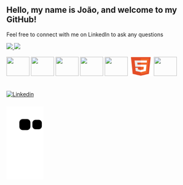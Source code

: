## Hello, my name is João, and welcome to my GitHub! 
Feel free to connect with me on LinkedIn to ask any questions





<div align="">
  <a href="https://github.com/joaovfsimao">
    <img height="145em" src="https://github-readme-stats.vercel.app/api?username=joaovfsimao&count_private=true&include_all_commits=true&show_icons=true&theme=dracula&hide_border=false&show_owner=true"/>
    <img height="145em" src="https://github-readme-stats.vercel.app/api/top-langs/?username=joaovfsimao&theme=dracula&hide_border=false&&layout=compact"/>
  </a>
</div>

<div style="display: inline_block"><br>
  
  <img align="center" height="50" width="60" src="https://cdn.jsdelivr.net/gh/devicons/devicon/icons/python/python-original.svg" />
          
  <img align="center" height="50" width="60" src="https://cdn.jsdelivr.net/gh/devicons/devicon/icons/mysql/mysql-original-wordmark.svg" />
 
  <img align="center" height="50" width="60" src="https://cdn.jsdelivr.net/gh/devicons/devicon/icons/amazonwebservices/amazonwebservices-original.svg" />
  
  <img align="center" height="50" width="60" src="https://cdn.jsdelivr.net/gh/devicons/devicon/icons/git/git-original.svg" />
  
  <img align="center" height="50" width="60" src="https://cdn.jsdelivr.net/gh/devicons/devicon/icons/r/r-original.svg" />        
          
  <img align="center" height="50" width="60" src="https://raw.githubusercontent.com/devicons/devicon/master/icons/html5/html5-original.svg">

   <img align="center" height="50" width="60" src="https://cdn.jsdelivr.net/gh/devicons/devicon@latest/devicon.min.css" />

</div>

#

[![Linkedin](https://img.shields.io/badge/LinkedIn-0077B5?style=for-the-badge&logo=linkedin&logoColor=white)](https://www.linkedin.com/in/joaovictorsimao/)

###

 ![Snake animation](https://github.com/joaovfsimao/joaovfsimao/blob/output/github-contribution-grid-snake.svg)
